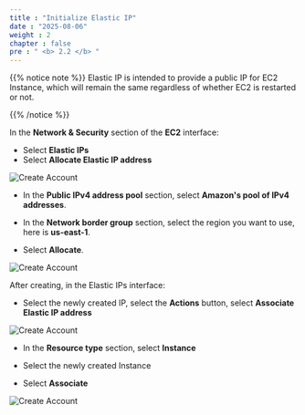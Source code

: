 ```yaml
---
title : "Initialize Elastic IP"
date : "2025-08-06"
weight : 2
chapter : false
pre : " <b> 2.2 </b> "
---
```


{{% notice note %}}
Elastic IP is intended to provide a public IP for EC2 Instance, which will remain the same regardless of whether EC2 is restarted or not.

{{% /notice %}}

In the **Network & Security** section of the **EC2** interface:

- Select **Elastic IPs**
- Select **Allocate Elastic IP address**

![Create Account](/NestJS-AWS-workshop/images/2/IP.png)

- In the **Public IPv4 address pool** section, select **Amazon's pool of IPv4 addresses**.

- In the **Network border group** section, select the region you want to use, here is **us-east-1**.
- Select **Allocate**.

![Create Account](/NestJS-AWS-workshop/images/2/IP2.PNG)

After creating, in the Elastic IPs interface:

- Select the newly created IP, select the **Actions** button, select **Associate Elastic IP address**

![Create Account](/NestJS-AWS-workshop/images/2/IP3.png)

- In the **Resource type** section, select **Instance**

- Select the newly created Instance
- Select **Associate**

![Create Account](/NestJS-AWS-workshop/images/2/IP4.PNG)